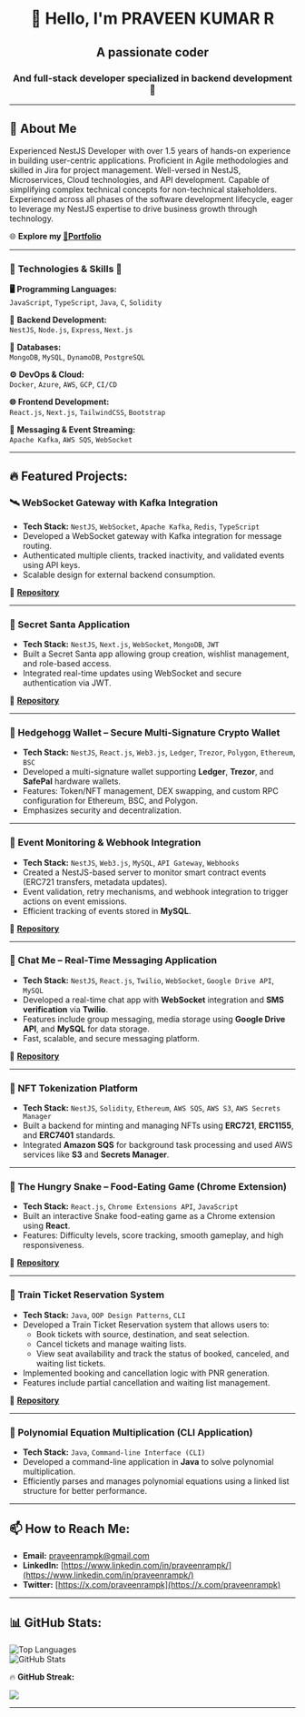 
<div align="center">

# 👋 **Hello, I'm PRAVEEN KUMAR R**  
## A passionate coder  
### And full-stack developer specialized in backend development 🚀

</div>

---

## 🚀 About Me

Experienced NestJS Developer with over 1.5 years of hands-on experience in building user-centric applications. Proficient in Agile methodologies and skilled in Jira for project management. Well-versed in NestJS, Microservices, Cloud technologies, and API development. Capable of simplifying complex technical concepts for non-technical stakeholders. Experienced across all phases of the software development lifecycle, eager to leverage my NestJS expertise to drive business growth through technology.


🌐 **Explore my [🔗Portfolio](https://praveenram.netlify.app/)**

---

### 🌟 **Technologies & Skills** 🌟

**🖥️** **Programming Languages:**  
`JavaScript`, `TypeScript`, `Java`, `C`, `Solidity`

**🔧** **Backend Development:**  
`NestJS`, `Node.js`, `Express`, `Next.js`

**💾** **Databases:**  
`MongoDB`, `MySQL`, `DynamoDB`, `PostgreSQL`

**⚙️** **DevOps & Cloud:**  
`Docker`, `Azure`, `AWS`, `GCP`, `CI/CD`

**🌐** **Frontend Development:**  
`React.js`, `Next.js`, `TailwindCSS`, `Bootstrap`

**📡** **Messaging & Event Streaming:**  
`Apache Kafka`, `AWS SQS`, `WebSocket`

---

## 🔥 Featured Projects:

### **🛰️ WebSocket Gateway with Kafka Integration**
- **Tech Stack:** `NestJS`, `WebSocket`, `Apache Kafka`, `Redis`, `TypeScript`
- Developed a WebSocket gateway with Kafka integration for message routing.
- Authenticated multiple clients, tracked inactivity, and validated events using API keys.
- Scalable design for external backend consumption.

🔗 **[Repository](https://github.com/praveenrampk/websocket-kafka-integration)**

---

### **🎅 Secret Santa Application**
- **Tech Stack:** `NestJS`, `Next.js`, `WebSocket`, `MongoDB`, `JWT`
- Built a Secret Santa app allowing group creation, wishlist management, and role-based access.
- Integrated real-time updates using WebSocket and secure authentication via JWT.
  
🔗 **[Repository](https://github.com/praveenrampk/secret-santa)**

---

### **💼 Hedgehogg Wallet – Secure Multi-Signature Crypto Wallet**
- **Tech Stack:** `NestJS`, `React.js`, `Web3.js`, `Ledger`, `Trezor`, `Polygon`, `Ethereum`, `BSC`
- Developed a multi-signature wallet supporting **Ledger**, **Trezor**, and **SafePal** hardware wallets.
- Features: Token/NFT management, DEX swapping, and custom RPC configuration for Ethereum, BSC, and Polygon.
- Emphasizes security and decentralization.

---

### **🔔 Event Monitoring & Webhook Integration**
- **Tech Stack:** `NestJS`, `Web3.js`, `MySQL`, `API Gateway`, `Webhooks`
- Created a NestJS-based server to monitor smart contract events (ERC721 transfers, metadata updates).
- Event validation, retry mechanisms, and webhook integration to trigger actions on event emissions.
- Efficient tracking of events stored in **MySQL**.

🔗 **[Repository](https://github.com/praveenrampk/even-monitoring-server)**

---

### **💬 Chat Me – Real-Time Messaging Application**
- **Tech Stack:** `NestJS`, `React.js`, `Twilio`, `WebSocket`, `Google Drive API`, `MySQL`
- Developed a real-time chat app with **WebSocket** integration and **SMS verification** via **Twilio**.
- Features include group messaging, media storage using **Google Drive API**, and **MySQL** for data storage.
- Fast, scalable, and secure messaging platform.

🔗 **[Repository](https://github.com/praveenrampk/chat-me)**

---

### **🎨 NFT Tokenization Platform**
- **Tech Stack:** `NestJS`, `Solidity`, `Ethereum`, `AWS SQS`, `AWS S3`, `AWS Secrets Manager`
- Built a backend for minting and managing NFTs using **ERC721**, **ERC1155**, and **ERC7401** standards.
- Integrated **Amazon SQS** for background task processing and used AWS services like **S3** and **Secrets Manager**.

---

### **🐍 The Hungry Snake – Food-Eating Game (Chrome Extension)**
- **Tech Stack:** `React.js`, `Chrome Extensions API`, `JavaScript`
- Built an interactive Snake food-eating game as a Chrome extension using **React**.
- Features: Difficulty levels, score tracking, smooth gameplay, and high responsiveness.

🔗 **[Repository](https://github.com/praveenrampk/hungry-snake)**

---

### **🎫 Train Ticket Reservation System**
- **Tech Stack:** `Java`, `OOP Design Patterns`, `CLI`
- Developed a Train Ticket Reservation system that allows users to:
  - Book tickets with source, destination, and seat selection.
  - Cancel tickets and manage waiting lists.
  - View seat availability and track the status of booked, canceled, and waiting list tickets.
- Implemented booking and cancellation logic with PNR generation.
- Features include partial cancellation and waiting list management.

🔗 **[Repository](https://github.com/praveenrampk/local-train-reservation)**

---

### **📐 Polynomial Equation Multiplication (CLI Application)**
- **Tech Stack:** `Java`, `Command-line Interface (CLI)`
- Developed a command-line application in **Java** to solve polynomial multiplication.
- Efficiently parses and manages polynomial equations using a linked list structure for better performance.

---

## 📫 How to Reach Me:
- **Email:** [praveenrampk@gmail.com](mailto:praveenrampk@gmail.com)
- **LinkedIn:** [https://www.linkedin.com/in/praveenrampk/](https://www.linkedin.com/in/praveenrampk/)
- **Twitter:** [https://x.com/praveenrampk](https://x.com/praveenrampk)

---

## 📊 GitHub Stats:
![Top Languages](https://github-readme-stats.vercel.app/api/top-langs?username=praveenrampk&show_icons=true&locale=en&layout=compact)  
![GitHub Stats](https://github-readme-stats.vercel.app/api?username=praveenrampk&show_icons=true&locale=en)

🔥 **GitHub Streak:**

![](https://github-readme-streak-stats.herokuapp.com/?user=praveenrampk&theme=dark&hide_border=false)

---
